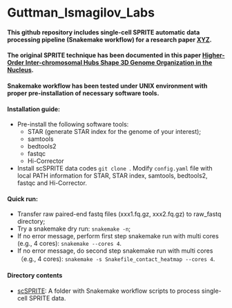 # Guttman_Ismagilov_Labs

#### This github repository includes single-cell SPRITE automatic data processing pipeline (Snakemake workflow) for a research paper [XYZ](https://github.com/caltech-bioinformatics-resource-center/Guttman_Ismagilov_Labs). 
#### The original SPRITE technique has been documented in this paper [Higher-Order Inter-chromosomal Hubs Shape 3D Genome Organization in the Nucleus](https://www.cell.com/cell/pdf/S0092-8674(18)30636-6.pdf).   
#### Snakemake workflow has been tested under UNIX environment with proper pre-installation of necessary software tools. 
####
#### Installation guide:
* Pre-install the following software tools:
  * STAR (generate STAR index for the genome of your interest);
  * samtools
  * bedtools2
  * fastqc
  * Hi-Corrector
* Install scSPRITE data codes `git clone `. Modify `config.yaml` file with local PATH information for STAR, STAR index, samtools, bedtools2, fastqc and Hi-Corrector.

#### Quick run:
* Transfer raw paired-end fastq files (xxx1.fq.gz, xxx2.fq.gz) to raw_fastq directory;
* Try a snakemake dry run: `snakemake -n`;
* If no error message, perform first step snakemake run with multi cores (e.g., 4 cores): `snakemake --cores 4`.
* If no error message, do second step snakemake run with multi cores （e.g., 4 cores): `snakemake -s Snakefile_contact_heatmap --cores 4`. 
####
#### Directory contents 
* [scSPRITE](https://github.com/caltech-bioinformatics-resource-center/Guttman_Ismagilov_Labs/tree/master/scSPRITE): A folder with Snakemake workflow scripts to process single-cell SPRITE data.


